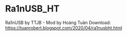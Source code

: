 # Ra1nUSB_HT
Ra1nUSB by TTJB - Mod by Hoàng Tuân
Download: https://tuanrobert.blogspot.com/2020/04/ra1nusbht.html
